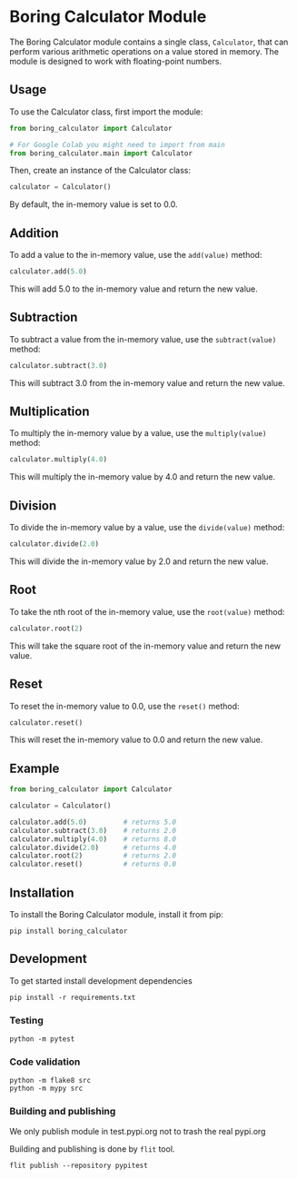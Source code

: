 # Boring Calculator Module

The Boring Calculator module contains a single class, `Calculator`, that can perform various arithmetic operations on a value stored in memory. The module is designed to work with floating-point numbers.

## Usage

To use the Calculator class, first import the module:

```python
from boring_calculator import Calculator

# For Google Colab you might need to import from main
from boring_calculator.main import Calculator
```
Then, create an instance of the Calculator class:

```python
calculator = Calculator()
```
By default, the in-memory value is set to 0.0.

## Addition
To add a value to the in-memory value, use the `add(value)` method:
```python
calculator.add(5.0)
```
This will add 5.0 to the in-memory value and return the new value.

## Subtraction
To subtract a value from the in-memory value, use the `subtract(value)` method:
```python
calculator.subtract(3.0)
``` 
This will subtract 3.0 from the in-memory value and return the new value.

## Multiplication
To multiply the in-memory value by a value, use the `multiply(value)` method:
```python
calculator.multiply(4.0)
``` 
This will multiply the in-memory value by 4.0 and return the new value.

## Division
To divide the in-memory value by a value, use the `divide(value)` method:
```python
calculator.divide(2.0)
``` 
This will divide the in-memory value by 2.0 and return the new value.

## Root
To take the nth root of the in-memory value, use the `root(value)` method:
```python
calculator.root(2)
```
This will take the square root of the in-memory value and return the new value.

## Reset
To reset the in-memory value to 0.0, use the `reset()` method:
```python   
calculator.reset()
```
This will reset the in-memory value to 0.0 and return the new value.


## Example

```python
from boring_calculator import Calculator

calculator = Calculator()

calculator.add(5.0)         # returns 5.0
calculator.subtract(3.0)    # returns 2.0
calculator.multiply(4.0)    # returns 8.0
calculator.divide(2.0)      # returns 4.0
calculator.root(2)          # returns 2.0
calculator.reset()          # returns 0.0
```


## Installation

To install the Boring Calculator module, install it from pip:

```shell
pip install boring_calculator
```

## Development

To get started install development dependencies
```shell
pip install -r requirements.txt
```

### Testing
```shell
python -m pytest
```

### Code validation 
```shell
python -m flake8 src
python -m mypy src
```

### Building and publishing
We only publish module in test.pypi.org not to trash the 
real pypi.org

Building and publishing is done by `flit` tool.

```shell
flit publish --repository pypitest
```